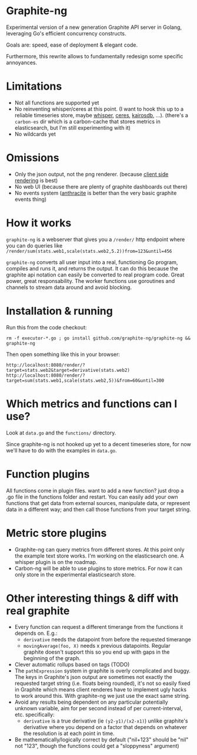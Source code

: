 # Graphite-ng

Experimental version of a new generation Graphite API server in Golang,
leveraging Go's efficient concurrency constructs.

Goals are: speed, ease of deployment & elegant code.

Furthermore, this rewrite allows to fundamentally redesign some specific
annoyances.

# Limitations

 * Not all functions are supported yet
 * No reinventing whisper/ceres at this point. (I want to hook this up to a
   reliable timeseries store, maybe
   [whisper](https://github.com/graphite-project/whisper),
   [ceres](https://github.com/graphite-project/ceres),
   [kairosdb](https://code.google.com/p/kairosdb/), ...). (there's a
   `carbon-es` dir which is a carbon-cache that stores metrics in
   elasticsearch, but I'm still experimenting with it)
 * No wildcards yet

# Omissions

 * Only the json output, not the png renderer. (because [client side
   rendering](https://github.com/vimeo/timeserieswidget/) is best)
 * No web UI (because there are plenty of graphite dashboards out there)
 * No events system ([anthracite](https://github.com/Dieterbe/anthracite/) is
   better than the very basic graphite events thing)

# How it works

`graphite-ng` is a webserver that gives you a `/render/` http endpoint where
you can do queries like
`/render/sum(stats.web1,scale(stats.web2,5.2))from=123&until=456`

`graphite-ng` converts all user input into a real, functioning Go program,
compiles and runs it, and returns the output. It can do this because the
graphite api notation can easily be converted to real program code. Great
power, great responsability. The worker functions use goroutines and channels
to stream data around and avoid blocking.

# Installation & running

Run this from the code checkout:

    rm -f executor-*.go ; go install github.com/graphite-ng/graphite-ng && graphite-ng

Then open something like this in your browser:

    http://localhost:8080/render/?target=stats.web2&target=derivative(stats.web2)
    http://localhost:8080/render/?target=sum(stats.web1,scale(stats.web2,5))&from=60&until=300

# Which metrics and functions can I use?

Look at `data.go` and the `functions/` directory.

Since graphite-ng is not hooked up yet to a decent timeseries store, for now
we'll have to do with the examples in `data.go`.

# Function plugins

All functions come in plugin files. want to add a new function? just drop a .go
file in the functions folder and restart. You can easily add your own functions
that get data from external sources, manipulate data, or represent data in a
different way; and then call those functions from your target string.

# Metric store plugins

* Graphite-ng can query metrics from different stores. At this point only the
  example text store works. I'm working on the elasticsearch one. A whisper
  plugin is on the roadmap.
* Carbon-ng will be able to use plugins to store metrics. For now it can only
  store in the experimental elasticsearch store.

# Other interesting things & diff with real graphite

* Every function can request a different timerange from the functions it
  depends on. E.g.:
  * `derivative` needs the datapoint from before the requested timerange
  * `movingAverage(foo, X)` needs x previous datapoints. Regular graphite
	doesn't support this so you end up with gaps in the beginning of the graph.
* Clever automatic rollups based on tags (TODO)
* The `pathExpression` system in graphite is overly complicated and buggy. The
  keys in Graphite's json output are sometimes not exactly the requested target
  string (i.e. floats being rounded), it's not so easily fixed in Graphite
  which means client renderes have to implement ugly hacks to work around this.
  With graphite-ng we just use the exact same string.
* Avoid any results being dependent on any particular potentially unknown
  variable, aim for per second instead of per current-interval, etc.
  specifically:
  * `derivative` is a true derivative (ie `(y2-y1)/(x2-x1)`) unlike graphite's
	derivative where you depend on a factor that depends on whatever the
	resolution is at each point in time.
* Be mathematically/logically correct by default ("nil+123" should be "nil" not
  "123", though the functions could get a "sloppyness" argument)
